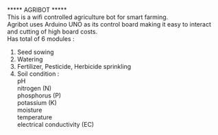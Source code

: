 ***** AGRIBOT ***** <br>
This is a wifi controlled agriculture bot for smart farming. <br>
Agribot uses Arduino UNO as its control board making it easy to interact and cutting of high board costs. <br>
Has total of 6 modules : <br>
1. Seed sowing <br>
2. Watering <br>
3. Fertilizer, Pesticide, Herbicide sprinkling <br>
4. Soil condition : <br>
   pH <br>
   nitrogen (N) <br>
   phosphorus (P) <br>
   potassium (K) <br>
   moisture <br>
   temperature <br>
   electrical conductivity (EC) <br>
